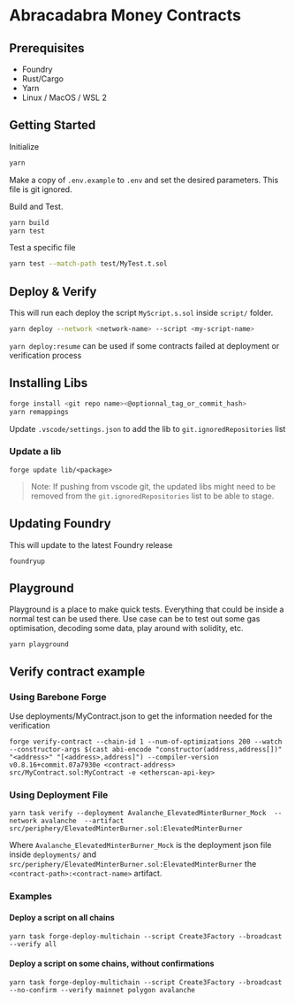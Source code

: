 # Abracadabra Money Contracts

## Prerequisites
- Foundry
- Rust/Cargo
- Yarn
- Linux / MacOS / WSL 2

## Getting Started

Initialize
```sh
yarn
```

Make a copy of `.env.example` to `.env` and set the desired parameters. This file is git ignored.

Build and Test.

```sh
yarn build
yarn test
```

Test a specific file
```sh
yarn test --match-path test/MyTest.t.sol
```

## Deploy & Verify
This will run each deploy the script `MyScript.s.sol` inside `script/` folder.
```sh
yarn deploy --network <network-name> --script <my-script-name>
```

`yarn deploy:resume` can be used if some contracts failed at deployment or verification process

## Installing Libs
```sh
forge install <git repo name><@optionnal_tag_or_commit_hash>
yarn remappings
```
Update `.vscode/settings.json` to add the lib to `git.ignoredRepositories` list

### Update a lib
```
forge update lib/<package>
```
> Note: If pushing from vscode git, the updated libs might need to be removed from the `git.ignoredRepositories` list to be able to stage.

## Updating Foundry
This will update to the latest Foundry release
```
foundryup
```

## Playground
Playground is a place to make quick tests. Everything that could be inside a normal test can be used there.
Use case can be to test out some gas optimisation, decoding some data, play around with solidity, etc.
```
yarn playground
```

## Verify contract example

### Using Barebone Forge
Use deployments/MyContract.json to get the information needed for the verification

```
forge verify-contract --chain-id 1 --num-of-optimizations 200 --watch --constructor-args $(cast abi-encode "constructor(address,address[])" "<address>" "[<address>,address]") --compiler-version v0.8.16+commit.07a7930e <contract-address> src/MyContract.sol:MyContract -e <etherscan-api-key>
```

### Using Deployment File
```
yarn task verify --deployment Avalanche_ElevatedMinterBurner_Mock  --network avalanche  --artifact src/periphery/ElevatedMinterBurner.sol:ElevatedMinterBurner
```

Where `Avalanche_ElevatedMinterBurner_Mock` is the deployment json file inside `deployments/` and `src/periphery/ElevatedMinterBurner.sol:ElevatedMinterBurner` the `<contract-path>:<contract-name>` artifact.

### Examples
#### Deploy a script on all chains
```
yarn task forge-deploy-multichain --script Create3Factory --broadcast --verify all
```

#### Deploy a script on some chains, without confirmations
```
yarn task forge-deploy-multichain --script Create3Factory --broadcast --no-confirm --verify mainnet polygon avalanche
```